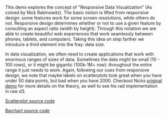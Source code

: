 <!-- STYLETYPE:"example-pageWithLink" -->
<!-- INJECT:"ResponsiveVisWithLink" -->

This demo explores the concept of "Responsive Data Visualization" (As coined by Nick Rabinowitz). The basic notion is lifted from responsive design: some features work for some screen resolutions, while others do not. Responsive design determines whether or not to use a given feature by consulting an aspect ratio (width by height). Through this notation we are able to create beautiful web experiences that work seamlessly between phones, tablets, and computers. Taking this idea on step farther we introduce a third element into the fray: data size.

In data visualization, we often need to create applications that work with enormous ranges of sizes of data. Sometimes the data might be small (10 - 100 rows), or it might be gigantic (100k-1M+ row): throughout the entire range it just needs to work. Again, following our cues from responsive design, we note that maybe labels on scatterplots look great when you have under 50 data points, but bad when you have 2000. Checkout Nicks [original demo](http://nrabinowitz.github.io/rdv/) for more details on the theory, as well to see his rad implementation in raw d3.

[Scatterplot source code](https://github.com/uber/react-vis/blob/master/showcase/examples/responsive-vis/responsive-scatterplot.js)

[Barchart source code](https://github.com/uber/react-vis/blob/master/showcase/examples/responsive-vis/responsive-bar-chart.js)
